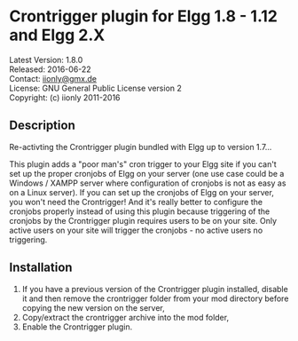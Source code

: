Crontrigger plugin for Elgg 1.8 - 1.12 and Elgg 2.X
===================================================

Latest Version: 1.8.0  
Released: 2016-06-22  
Contact: iionly@gmx.de  
License: GNU General Public License version 2  
Copyright: (c) iionly 2011-2016


Description
-----------

Re-activting the Crontrigger plugin bundled with Elgg up to version 1.7...

This plugin adds a "poor man's" cron trigger to your Elgg site if you can't set up the proper cronjobs of Elgg on your server (one use case could be a Windows / XAMPP server where configuration of cronjobs is not as easy as on a Linux server). If you can set up the cronjobs of Elgg on your server, you won't need the Crontrigger! And it's really better to configure the cronjobs properly instead of using this plugin because triggering of the cronjobs by the Crontrigger plugin requires users to be on your site. Only active users on your site will trigger the cronjobs - no active users no triggering.


Installation
------------

1. If you have a previous version of the Crontrigger plugin installed, disable it and then remove the crontrigger folder from your mod directory before copying the new version on the server,
2. Copy/extract the crontrigger archive into the mod folder,
3. Enable the Crontrigger plugin.
